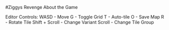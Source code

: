 #Ziggys Revenge
About the Game

Editor Controls:
            WASD - Move
            G - Toggle Grid
            T - Auto-tile
            O - Save Map
            R - Rotate Tile
            Shift + Scroll - Change Variant
            Scroll - Change Tile Group